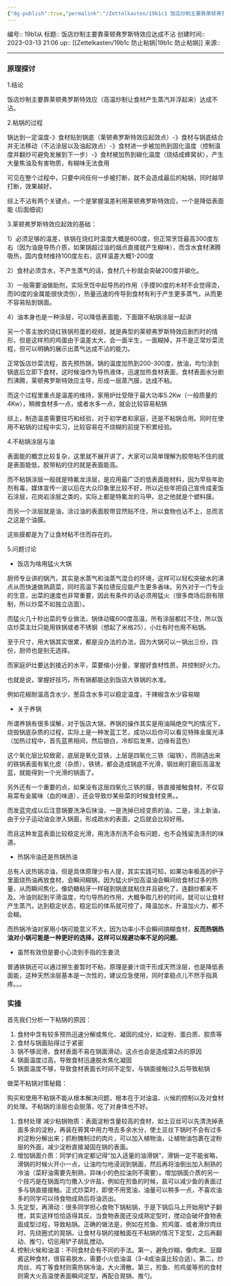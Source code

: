```yaml
---
{"dg-publish":true,"permalink":"/Zettelkasten/19b1c1 饭店炒制主要靠莱顿弗罗斯特效应达成不沾/","dgPassFrontmatter":true}
---
```


编号:: 19b1从
标题:: 饭店炒制主要靠莱顿弗罗斯特效应达成不沾
创建时间:: 2023-03-13 21:06
up:: [[Zettelkasten/19b1c 防止粘锅\|19b1c 防止粘锅]]
来源:: 

---

### 原理探讨

1.结论

饭店炒制主要靠莱顿弗罗斯特效应（高温炒制让食材产生蒸汽并浮起来）达成不沾。

2.粘锅的过程

锅达到一定温度-》食材贴到锅底（莱顿弗罗斯特效应起效点）-》食材与锅底结合并无法移动（不沾涂层以及油起效点）-》食材进一步被加热到固化温度（控制温度并翻炒可避免发展到下一步）-》食材被加热到碳化温度（烧结成蜂窝状），产生大量焦油及有害物质，有糊味无法食用

可见在整个过程中，只要中间任何一步被打断，就不会造成最后的粘锅，同时越早打断，效果越好。

综上不沾有两个关键点，一个是掌握温差利用莱顿弗罗斯特效应，一个是降低表面能 (后面细说)

3.莱顿弗罗斯特效应起效的基础：

1）必须足够的温差，铁锅在烧红时温度大概是600度，但正常烹饪最高300度左右（因为油是导热介质，如果锅超过油的烟点直接就产生糊味），而含水食材沸腾吸热，国内食材维持100度左右，这样温差大概1-200度

2）食材必须含水，不产生蒸气的话，食材几十秒就会突破200度并碳化。

3）一般需要油做助剂，实际烹饪中起导热的作用（手摸90度的木材不会觉得烫，而90度的金属能很快烫伤），热量迅速的传导到食材有利于产生更多蒸气，从而更不容易贴到锅面。

4）油本身也是一种涂层，可以降低表面能，下面跟不粘锅涂层一起讲

另一个答主放的烧红铁锅煎蛋的视频，就是典型的莱顿弗罗斯特效应剧烈时的情形，但是这样煎的鸡蛋由于温差太大，会一面半生，一面糊掉，并不是正常炒菜流程，但可以明确的展示出蒸气达成不沾的能力。

正常饭店炒菜流程，首先预热锅，锅的温度加热到200-300度，放油，均匀涂到锅底后立即下食材，这时候油作为导热液体，迅速加热食材表面，食材表面水分剧烈沸腾，莱顿弗罗斯特效应主导，形成一层蒸汽膜，达成不粘。

而这个过程里重点是温差的维持，家用炉灶受限于最大功率5.2Kw（一般质量的4Kw），稍微食材多一点，或者水多一点，就会比较容易粘锅

综上，制造温差需要技巧和经验，对于初学者和家庭，还是不粘锅合用。同时在使用不粘锅的过程中实习，比较容易在不烧糊的前提下积累经验。

4.不粘锅涂层与油

表面能的概念比较复杂，这里就不展开讲了，大家可以简单理解为胶带粘不住的就是表面能低，胶带粘的住的就是表面能高。

而不粘锅涂层一般就是特氟龙涂层，是应用最广泛的低表面能材料，因为早些年助剂有毒，媒体宣传一波以后在大众印象里比较不好，所以近些年把自己宣传成麦饭石涂层，花岗岩涂层之类的，实际上都是特氟龙的马甲。总之他就是个塑料膜。

而另一个涂层就是油，涂过油的表面胶带显然贴不住，所以食物也沾不上，总而言之这是个油膜。

这些膜都是为了让食材粘不住而存在的。


5.问题讨论

-   饭店为啥用猛火大锅

厨师专业讲的锅汽，其实是水蒸气和油蒸气混合的环境，这样可以轻松突破水的沸点从而快速做熟蔬菜，同时高温下美拉德反应能产生更多香味。另外对于一门专业的生意，出菜的速度也非常重要，因此有条件的话必须用猛火（很多商场后厨有限制，所以炒菜不如独立店面）。

而猛火几十秒出菜的专业做法，锅体动辄600度高温，所有涂层都扛不住，所以饭店炒菜主灶只能用铁锅或者不锈钢（想起了米格25），小灶有时也用不粘锅。

至于尺寸，用大锅其实很累，都是没办法的办法，因为大锅可以一锅出三份，四份，厨师也是别无选择。

而家庭炉灶要达到接近的水平，菜要缩小分量，掌握好食材性质，并控制好火力。

也就是说，掌握好技巧，所有锅都能达到饭店大铁锅的水准。

例如花椒耐温高含水少，葱蒜含水多可以稳定温度，干辣椒含水少容易糊

-   关于养锅

所谓养锅有很多误解，对于饭店大锅，养锅的操作其实是用油隔绝空气的情况下，烧毁锅底杂质的过程，实际上是一种发蓝工艺，成功以后你可以看见特殊金属光泽（加热过程中，首先蓝黑相间，然后银白，冷却后发黑，边缘有蓝色）

这个氧化层比较致密，底层是氧化亚铁，上层是四氧化三铁（磁铁），而刚造出来的铁锅表面有氧化皮（杂质），铁锈，都会造成锅底不光滑，钢丝刷打磨后高温发蓝，就能得到一个光滑的锅面了。

另外还有一个重要的点，如果没有这层四氧化三铁的膜，铁直接接触食材，不仅容易菜有金属味（血的味道），还会导致炒某些菜的时候食材变黑。。

而发蓝完成以后注意锅要洗净后抹油，一是洗掉已经变质的油，二是，涂上新油，由于分子运动油会渗入锅面，形成疏水的表面，之后就会比较好用。

而且这种发蓝表面比较稳定光滑，用洗涤剂洗不会有问题，也不会残留洗涤剂的味道。

-   热锅冷油还是热锅热油

总有人说热锅凉油，但是具体原理少有人提，其实实践可知，如果功率极高的炉子里面烧热油再放食材，会瞬间糊锅，因为猛火炉加高温油会瞬间给食材过多的热量，从而瞬间焦化，像奶糖粘牙一样碰到锅底就粘住并且碳化了，连翻炒都来不及。冷油则起到平滑温度，均匀导热的作用，大概争取几秒的时间，就可以让食材产生蒸汽，达到稳定状态，稳定后的体系就可控了，降温加水，升温加火力，都不会糊。

而热锅冷油对家用小锅可能意义不大，因为功率小不会瞬间搞糊食材，**反而热锅热油对小锅可能是一种更好的选择，这样可以规避功率不足的问题**。

-   虽然有效但是要小心烫到手指的生姜流

普通铁锅还可以通过擦生姜暂时不粘，原理是姜汁烧干形成天然涂层，也是降低表面能，这种天然涂层基本是一次性的，建议应急使用，同时拿稳点儿不然手指真疼。。。

### 实操

首先我们分析一下粘锅的原因：

1.  食材中含有较多预热迅速分解或焦化、凝固的成分，如淀粉、蛋白质、胶质等
2.  食材与锅面贴得过于紧密
3.  锅不够润滑，食材表面不易在锅面滑动，这点也会是造成第2点的原因
4.  锅面温度过高，导致食材迅速脱水焦化凝固
5.  锅面温度不够，导致食材表面长时间不定型，与锅面接触过久后导致粘锅

做菜不粘锅对策秘籍：

购买和使用不粘锅不能从根本解决问题，根本在于对油温、火候的控制以及对食材的处理。不粘锅的涂层也会脱落，吃了对身体也不好。

1.  食材处理 减少粘锅物质：表面淀粉含量较高的食材，如土豆丝可以先清洗掉表面多余的淀粉，再装在筲箕中用力甩去多余水分，使土豆丝下锅时不会有过多的淀粉分解出来；抓粉腌制过的肉片，可以加入植物油，让植物油包裹在淀粉层的外面，减少淀粉直接凝固在锅的表面。
2.  增加锅面介质：同学们肯定都记得“加入适量的油滑锅”，滑锅一定不能省略，滑锅的时候火开小一点，让油均匀地浸润到锅面，然后再将油倒出加入制熟的冷油（菜籽油需要先制熟，异味小的色拉油则不需要）。增加锅面介质的另一个技巧是在锅面均匀撒入少许盐，例如在煎鱼的时候，盐可以减少鱼的表面过多与锅直接接触。正式炒菜时，即使不用宽油，油量可以稍多一点，不喜欢油多的同学可以待食物成熟后将油沥出。
3.  先定型，再滑动：很多同学担心食物下锅粘锅，于是下锅后马上开始用铲子翻搅，其实这样恰恰适得其反。当食物表面还没成熟定型时，搅动会破坏食物表面成型过程，导致粘锅。正确的做法是，例如在煎鱼、煎鸡蛋、或者滑炒肉丝时，先绕圈式的晃锅，让食材与锅的接触面在不粘锅的情况下定型，之后再翻动、推勺，切忌用铲子胡乱搅动。
4.  控制火候和油温：不同食材会有不同的手法。第一，避免炒糊，像肉末、豆瓣酱这种食材，很容易脱水，需要小火低油温（3-4成油温比较合适）。第二，炒肉丝、鸡丁等食材则需热锅冷油，大火滑散。第三，煎鱼、煎鸡蛋等煎的食材则需大火高温使表面瞬间定型，再配合晃锅、推勺。